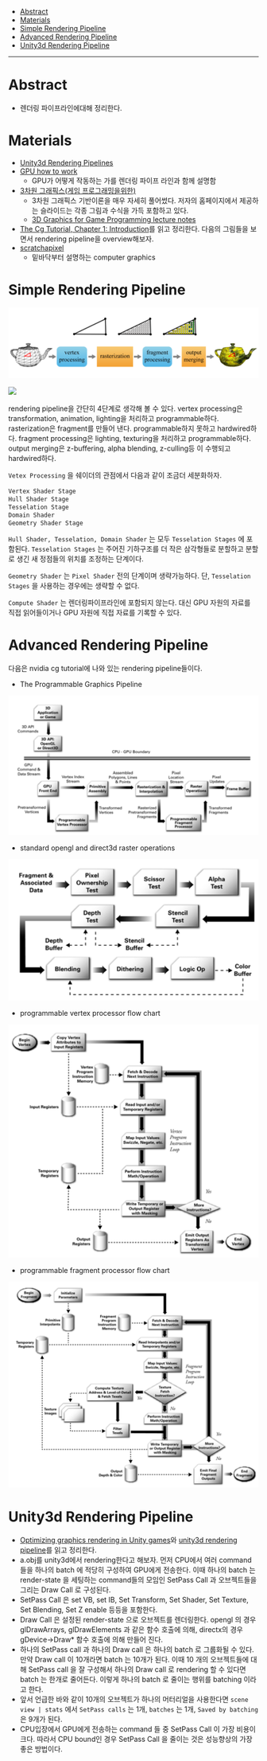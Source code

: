 - [Abstract](#abstract)
- [Materials](#materials)
- [Simple Rendering Pipeline](#simple-rendering-pipeline)
- [Advanced Rendering Pipeline](#advanced-rendering-pipeline)
- [Unity3d Rendering Pipeline](#unity3d-rendering-pipeline)

-------------------------------------------------------------------------------

# Abstract

- 렌더링 파이프라인에대해 정리한다.

# Materials

- [Unity3d Rendering Pipelines](https://catlikecoding.com/unity/tutorials/rendering/)
- [GPU how to work](http://pixeljetstream.blogspot.kr/2015/02/life-of-triangle-nvidias-logical.html)
  - GPU가 어떻게 작동하는 가를 렌더링 파이프 라인과 함께 설명함
- [3차원 그래픽스(게임 프로그래밍을위한)](http://media.korea.ac.kr/book/)
  - 3차원 그래픽스 기반이론을 매우 자세히 풀어썼다. 저자의
    홈페이지에서 제공하는 슬라이드는 각종 그림과 수식을 가득 포함하고 있다.
  - [3D Graphics for Game Programming lecture notes](../gamegraphics/3dgraphics_for_game_programming_lecture_notes/)
- [The Cg Tutorial, Chapter 1: Introduction](http://download.nvidia.com/developer/cg/Cg_Tutorial/Chapter_1.pdf)를 
  읽고 정리한다. 다음의 그림들을 보면서 rendering pipeline을 overview해보자.
- [scratchapixel](http://www.scratchapixel.com/)
  - 밑바닥부터 설명하는 computer graphics

# Simple Rendering Pipeline

![](simple_rendering_pipeline.png)

![](https://people.eecs.ku.edu/~jrmiller/Courses/672/InClass/MaterialsFromElsewhere/SimplifiedGraphicsPipeline_FromSuperBible.png)

rendering pipeline을 간단히 4단계로 생각해 볼 수 있다.  vertex
processing은 transformation, animation, lighting을 처리하고
programmable하다.  rasterization은 fragment를 만들어
낸다. programmable하지 못하고 hardwired하다.  fragment processing은
lighting, texturing을 처리하고 programmable하다.  output merging은
z-buffering, alpha blending, z-culling등 이 수행되고 hardwired하다.

`Vetex Processing` 을 쉐이더의 관점에서 다음과 같이 조금더 세분화하자.

```
Vertex Shader Stage
Hull Shader Stage
Tesselation Stage
Domain Shader
Geometry Shader Stage
```

`Hull Shader, Tesselation, Domain Shader` 는 모두 `Tesselation Stages` 에 포함된다. `Tesselation Stages` 는 주어진 기하구조를 더 작은 삼각형들로 분할하고 분할로 생긴 새 정점들의 위치를 조정하는 단계이다.

`Geometry Shader` 는 `Pixel Shader` 전의 단계이며 생략가능하다. 단, `Tesselation Stages` 을 사용하는 경우에는 생략할 수 없다.

`Compute Shader` 는 렌더링파이프라인에 포함되지 않는다. 대신 GPU 자원의 자료를 직접 읽어들이거나 GPU 자원에 직접 자료를 기록할 수 있다.

# Advanced Rendering Pipeline
  
다음은 nvidia cg tutorial에 나와 있는 rendering pipeline들이다.  
  
- The Programmable Graphics Pipeline

![](the_programmable_graphics_pipeline.png)

- standard opengl and direct3d raster operations

![](standard_opengl_and_direct3d_raster_operations.png)

- programmable vertex processor flow chart

![](programmable_vertex_processor_flow_chart.png)

- programmable fragment processor flow chart

![](programmable_fragment_processor_flow_chart.png)

# Unity3d Rendering Pipeline

- [Optimizing graphics rendering in Unity games](https://unity3d.com/kr/learn/tutorials/temas/performance-optimization/optimizing-graphics-rendering-unity-games?playlist=44069)와
  [unity3d rendering pipeline](https://www.youtube.com/watch?v=qHpKfrkpt4c)를 읽고 정리한다.
- a.obj를 unity3d에서 rendering한다고 해보자. 먼저 CPU에서 여러 command 들을 하나의 batch 에 적당히 구성하여 
  GPU에게 전송한다. 이때 하나의 batch 는 render-state 을 세팅하는 command들의 모임인 SetPass Call 과 오브젝트들을 그리는 Draw Call 로 구성된다.
- SetPass Call 은 set VB, set IB, 
  Set Transform, Set Shader, Set Texture, Set Blending, 
  Set Z enable 등등을 포함한다.
- Draw Call 은 설정된 render-state 으로 오브젝트를 렌더링한다. opengl 의 경우 glDrawArrays, glDrawElements 과 같은
  함수 호출에 의해, directx의 경우 gDevice->Draw* 함수 호출에 의해 만들어 진다.
- 하나의 SetPass call 과 하나의 Draw call 은 하나의 batch 로 그룹화될 수 있다. 만약 Draw call 이 10개라면 batch 는 10개가 된다. 이때 10 개의 오브젝트들에 대해 SetPass call 을 잘 구성해서 하나의 Draw call 로 rendering 할 수 있다면 batch 는 한개로 줄어든다. 이렇게 하나의 batch 로 줄이는 행위를 batching 이라고 한다.
- 앞서 언급한 바와 같이 10개의 오브젝트가 하나의 머터리얼을 사용한다면 `scene view | stats` 에서 `SetPass calls` 는 1개, `batches` 는 1개, `Saved by batching` 은 9개가 된다.
- CPU입장에서 GPU에게 전송하는 command 들 중 SetPass Call 이 가장 비용이 크다.
  따라서 CPU bound인 경우 SetPass Call 을 줄이는 것은 성능향상의 
  가장 좋은 방법이다.
